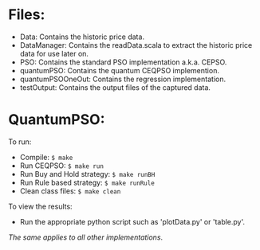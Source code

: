 Files:
=======
 - Data: Contains the historic price data.
 - DataManager: Contains the readData.scala to extract the historic price data for use later on.
 - PSO: Contains the standard PSO implementation a.k.a. CEPSO.
 - quantumPSO: Contains the quantum CEQPSO implemention.
 - quantumPSOOneOut: Contains the regression implementation.
 - testOutput: Contains the output files of the captured data.

QuantumPSO:
===========
To run:
- Compile: ``
   $ make
   ``
 - Run CEQPSO: ``
   $ make run
   ``
 - Run Buy and Hold strategy: ``
   $ make runBH
   ``
 - Run Rule based strategy: ``
   $ make runRule
   ``
- Clean class files: ``
   $ make clean
   ``

To view the results:
- Run the appropriate python script such as 'plotData.py' or 'table.py'.

*The same applies to all other implementations*.

